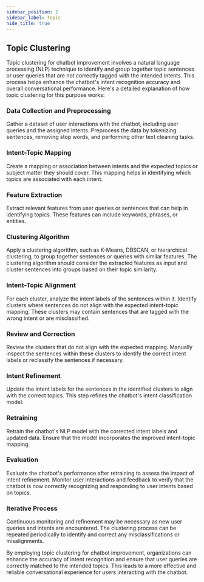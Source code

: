 ```yaml
---
sidebar_position: 2
sidebar_label: Topic
hide_title: true
---
```


## Topic Clustering

Topic clustering for chatbot improvement involves a natural language processing (NLP) technique to identify and group together topic sentences or user queries that are not correctly tagged with the intended intents. This process helps enhance the chatbot's intent recognition accuracy and overall conversational performance. Here's a detailed explanation of how topic clustering for this purpose works:

### Data Collection and Preprocessing

Gather a dataset of user interactions with the chatbot, including user queries and the assigned intents.
Preprocess the data by tokenizing sentences, removing stop words, and performing other text cleaning tasks.

### Intent-Topic Mapping

Create a mapping or association between intents and the expected topics or subject matter they should cover. This mapping helps in identifying which topics are associated with each intent.

### Feature Extraction

Extract relevant features from user queries or sentences that can help in identifying topics. These features can include keywords, phrases, or entities.

### Clustering Algorithm

Apply a clustering algorithm, such as K-Means, DBSCAN, or hierarchical clustering, to group together sentences or queries with similar features.
The clustering algorithm should consider the extracted features as input and cluster sentences into groups based on their topic similarity.

### Intent-Topic Alignment

For each cluster, analyze the intent labels of the sentences within it.
Identify clusters where sentences do not align with the expected intent-topic mapping.
These clusters may contain sentences that are tagged with the wrong intent or are misclassified.

### Review and Correction

Review the clusters that do not align with the expected mapping.
Manually inspect the sentences within these clusters to identify the correct intent labels or reclassify the sentences if necessary.

### Intent Refinement

Update the intent labels for the sentences in the identified clusters to align with the correct topics.
This step refines the chatbot's intent classification model.

### Retraining

Retrain the chatbot's NLP model with the corrected intent labels and updated data.
Ensure that the model incorporates the improved intent-topic mapping.

### Evaluation

Evaluate the chatbot's performance after retraining to assess the impact of intent refinement.
Monitor user interactions and feedback to verify that the chatbot is now correctly recognizing and responding to user intents based on topics.

### Iterative Process

Continuous monitoring and refinement may be necessary as new user queries and intents are encountered.
The clustering process can be repeated periodically to identify and correct any misclassifications or misalignments.

By employing topic clustering for chatbot improvement, organizations can enhance the accuracy of intent recognition and ensure that user queries are correctly matched to the intended topics. This leads to a more effective and reliable conversational experience for users interacting with the chatbot.